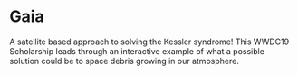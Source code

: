 # Gaia
A satellite based approach to solving the Kessler syndrome! This WWDC19 Scholarship leads through an interactive example of what a possible solution could be to space debris growing in our atmosphere.  
